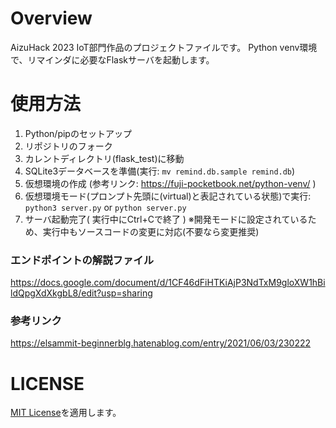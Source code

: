 # Overview

AizuHack 2023 IoT部門作品のプロジェクトファイルです。
Python venv環境で、リマインダに必要なFlaskサーバを起動します。

# 使用方法
1. Python/pipのセットアップ
1. リポジトリのフォーク
1. カレントディレクトリ(flask_test)に移動
1. SQLite3データベースを準備(実行: `mv remind.db.sample remind.db`)
1. 仮想環境の作成 (参考リンク: https://fuji-pocketbook.net/python-venv/ )
1. 仮想環境モード(プロンプト先頭に(virtual)と表記されている状態)で実行: `python3 server.py` or `python server.py`
1. サーバ起動完了( 実行中にCtrl+Cで終了 ) ※開発モードに設定されているため、実行中もソースコードの変更に対応(不要なら変更推奨)

### エンドポイントの解説ファイル
https://docs.google.com/document/d/1CF46dFiHTKiAjP3NdTxM9gloXW1hBildQpgXdXkgbL8/edit?usp=sharing

### 参考リンク
https://elsammit-beginnerblg.hatenablog.com/entry/2021/06/03/230222

# LICENSE
[MIT License](LICENSE)を適用します。
